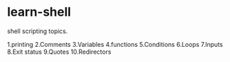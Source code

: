 # learn-shell

shell scripting topics.

1.printing
2.Comments
3.Variables
4.functions
5.Conditions
6.Loops
7.Inputs
8.Exit status
9.Quotes
10.Redirectors